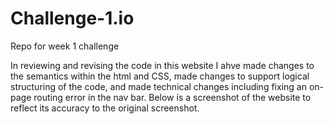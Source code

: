 # Challenge-1.io
Repo for week 1 challenge


In reviewing and revising the code in this website I ahve made changes to the semantics within the html and CSS, made changes to support logical structuring of the code, and made technical changes including fixing an on-page routing error in the nav bar. Below is a screenshot of the website to reflect its accuracy to the original screenshot.

